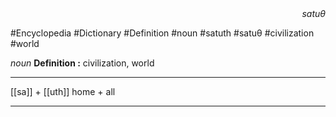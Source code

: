 
<div align="right"><i>satuθ</i></div>

#Encyclopedia #Dictionary #Definition #noun #satuth #satuθ #civilization #world

*noun*
**Definition :** civilization, world

---

[[sa]] + [[uth]]
home + all

---
